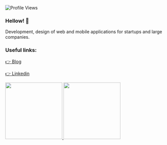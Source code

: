 ![Profile Views](http://estruyf-github.azurewebsites.net/api/VisitorHit?user=joaodematejr&repo=joaodematejr&countColorcountColor)

### Hellow! 👋

Development, design of web and mobile applications for startups and large companies. 

### Useful links: 
[👉 Blog](https://joaodematejr.github.io)

[ 👉 Linkedin](https://www.linkedin.com/in/joaodemate/)

 <div>
  <a href="https://github.com/joaodematejr">
  <img height="180em" src="https://github-readme-stats.vercel.app/api?username=joaodematejr&show_icons=true&theme=dracula&include_all_commits=true&count_private=true"/>
  <img height="180em" src="https://github-readme-stats.vercel.app/api/top-langs/?username=joaodematejr&layout=compact&langs_count=7&theme=dracula"/>
</div>
 
 <br/>
 
 <!-- <p align="left">
  <img height="180em" src="https://github-readme-streak-stats.herokuapp.com/?user=joaodematejr" />
  <img height="180em" src="https://user-images.githubusercontent.com/22433243/121538215-faa36d80-c9da-11eb-9dce-0def2d07ff62.gif" />
</p> -->
  

<!-- ![Snake animation](https://github.com/joaodematejr/joaodematejr/blob/output/github-contribution-grid-snake.svg) -->

